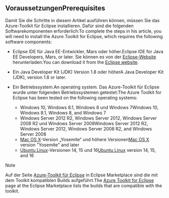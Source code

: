 ## <a name="prerequisites"></a><span data-ttu-id="3437f-101">Voraussetzungen</span><span class="sxs-lookup"><span data-stu-id="3437f-101">Prerequisites</span></span>
<span data-ttu-id="3437f-102">Damit Sie die Schritte in diesem Artikel ausführen können, müssen Sie das Azure-Toolkit für Eclipse installieren. Dafür sind die folgenden Softwarekomponenten erforderlich:</span><span class="sxs-lookup"><span data-stu-id="3437f-102">To complete the steps in his article, you will need to install the Azure Toolkit for Eclipse, which requires the following software components:</span></span>

* <span data-ttu-id="3437f-103">Eclipse IDE für Java EE-Entwickler, Mars oder höher.</span><span class="sxs-lookup"><span data-stu-id="3437f-103">Eclipse IDE for Java EE Developers, Mars, or later.</span></span> <span data-ttu-id="3437f-104">Sie können es von der [Eclipse-Website](http://www.eclipse.org/downloads/) herunterladen.</span><span class="sxs-lookup"><span data-stu-id="3437f-104">You can download it from the [Eclipse website](http://www.eclipse.org/downloads/).</span></span>
* <span data-ttu-id="3437f-105">Ein Java Developer Kit (JDK) Version 1.8 oder höher</span><span class="sxs-lookup"><span data-stu-id="3437f-105">A Java Developer Kit (JDK), version 1.8 or later.</span></span>
* <span data-ttu-id="3437f-106">Ein Betriebssystem.</span><span class="sxs-lookup"><span data-stu-id="3437f-106">An operating system.</span></span> <span data-ttu-id="3437f-107">Das Azure-Toolkit für Eclipse wurde unter folgenden Betriebssystemen getestet:</span><span class="sxs-lookup"><span data-stu-id="3437f-107">The Azure Toolkit for Eclipse has been tested on the following operating systems:</span></span>
  
  * <span data-ttu-id="3437f-108">Windows 10, Windows 8.1, Windows 8 und Windows 7</span><span class="sxs-lookup"><span data-stu-id="3437f-108">Windows 10, Windows 8.1, Windows 8, and Windows 7</span></span>
  * <span data-ttu-id="3437f-109">Windows Server 2012 R2, Windows Server 2012, Windows Server 2008 R2 und Windows Server 2008</span><span class="sxs-lookup"><span data-stu-id="3437f-109">Windows Server 2012 R2, Windows Server 2012, Windows Server 2008 R2, and Windows Server 2008</span></span>
  * <span data-ttu-id="3437f-110">[Mac OS X](http://www.apple.com/osx)-Version „Yosemite“ und höhere Versionen</span><span class="sxs-lookup"><span data-stu-id="3437f-110">[Mac OS X](http://www.apple.com/osx) version "Yosemite" and later</span></span>
  * <span data-ttu-id="3437f-111">[Ubuntu Linux](http://www.ubuntu.com)-Versionen 14, 15 und 16</span><span class="sxs-lookup"><span data-stu-id="3437f-111">[Ubuntu Linux](http://www.ubuntu.com) version 14, 15, and 16</span></span>

> [!NOTE]
> 
> <span data-ttu-id="3437f-112">Auf der Seite [Azure-Toolkit für Eclipse](http://marketplace.eclipse.org/content/azure-toolkit-eclipse) in Eclipse Marketplace sind die mit dem Toolkit kompatiblen Builds aufgeführt.</span><span class="sxs-lookup"><span data-stu-id="3437f-112">The [Azure Toolkit for Eclipse](http://marketplace.eclipse.org/content/azure-toolkit-eclipse) page at the Eclipse Marketplace lists the builds that are compatible with the toolkit.</span></span>
> 

<!--
> [!IMPORTANT]
> 
> If you are using the Azure Toolkit for Eclipse on Windows, the toolkit requires installing the Azure SDK 2.9.6 or later in order to use the Azure emulator. You have two options for installing the Azure SDK:
> 
> * You can download and install the Azure SDK by using the [Web Platform Installer (WebPI)](http://go.microsoft.com/fwlink/?LinkID=252838).
> * If you do not have the Azure SDK installed when you create your first Azure deployment project, you will be prompted to automatically download install the requisite version of the Azure SDK.
> 
> Note that the Azure SDK is required on Windows only.
> 
-->
